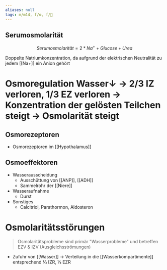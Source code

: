 ```yaml
---
aliases: null
tags: m/m14, f/⚙️, f/🍺
---
```

## Serumosmolarität

$$Serumosmolarität = 2 * Na^{+} + Glucose + Urea$$

Doppelte Natriumkonzentration, da aufgrund der elektrischen Neutralität zu jedem [[Na+]] ein Anion gehört

# Osmoregulation Wasser↓ → 2/3 IZ verloren, 1/3 EZ verloren → Konzentration der gelösten Teilchen steigt → Osmolarität steigt

## Osmorezeptoren
- Osmorezeptoren im [[Hypothalamus]]
## Osmoeffektoren
- Wasserausscheidung
	- Ausschüttung von [[ANP]], [[ADH]]
	- Sammelrohr der [[Niere]]
- Wasseraufnahme
	- Durst
- Sonstiges
	- Calcitriol, Parathormon, Aldosteron

# Osmolaritätsstörungen
> Osmolaritätsprobleme sind primär "Wasserprobleme" und betreffen EZV & IZV (Ausgleichsströmungen)

- Zufuhr von [[Wasser]] → Verteilung in die [[Wasserkompartimente]] entsprechend ⅔ IZR, ⅓ EZR

